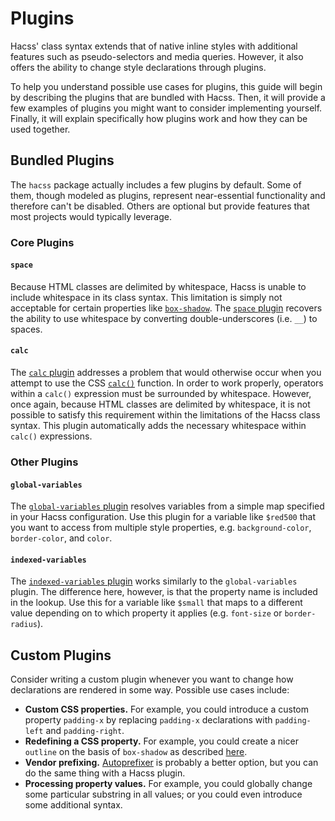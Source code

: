 # Plugins

Hacss' class syntax extends that of native inline styles with additional
features such as pseudo-selectors and media queries. However, it also offers the
ability to change style declarations through plugins.

To help you understand possible use cases for plugins, this guide will begin by
describing the plugins that are bundled with Hacss. Then, it will provide a few
examples of plugins you might want to consider implementing yourself. Finally,
it will explain specifically how plugins work and how they can be used together.

## Bundled Plugins
The `hacss` package actually includes a few plugins by default. Some of them,
though modeled as plugins, represent near-essential functionality and therefore
can't be disabled. Others are optional but provide features that most projects
would typically leverage.

### Core Plugins

#### `space`
Because HTML classes are delimited by whitespace, Hacss is unable to include
whitespace in its class syntax. This limitation is simply not acceptable for
certain properties like
[`box-shadow`](https://developer.mozilla.org/en-US/docs/Web/CSS/box-shadow).
The [`space` plugin](https://github.com/hacss/hacss/blob/master/plugins/space.js)
recovers the ability to use whitespace by converting double-underscores (i.e.
`__`) to spaces.

#### `calc`
The [`calc` plugin](https://github.com/hacss/hacss/blob/master/plugins/calc.js)
addresses a problem that would otherwise occur when you attempt to use the CSS
[`calc()`](https://developer.mozilla.org/en-US/docs/Web/CSS/calc) function. In
order to work properly, operators within a `calc()` expression must be
surrounded by whitespace. However, once again, because HTML classes are
delimited by whitespace, it is not possible to satisfy this requirement within
the limitations of the Hacss class syntax. This plugin automatically adds the
necessary whitespace within `calc()` expressions.

### Other Plugins

#### `global-variables`
The
[`global-variables` plugin](https://github.com/hacss/hacss/blob/master/plugins/global-variables.js)
resolves variables from a simple map specified in your Hacss configuration. Use
this plugin for a variable like `$red500` that you want to access from multiple
style properties, e.g. `background-color`, `border-color`, and `color`.

#### `indexed-variables`
The
[`indexed-variables` plugin](https://github.com/hacss/hacss/blob/master/plugins/indexed-variables.js)
works similarly to the `global-variables` plugin. The difference here, however,
is that the property name is included in the lookup. Use this for a variable
like `$small` that maps to a different value depending on to which property it
applies (e.g. `font-size` or `border-radius`).

## Custom Plugins

Consider writing a custom plugin whenever you want to change how declarations
are rendered in some way. Possible use cases include:

* **Custom CSS properties.** For example, you could introduce a custom property
  `padding-x` by replacing `padding-x` declarations with `padding-left` and
  `padding-right`.
* **Redefining a CSS property.** For example, you could create a nicer `outline`
  on the basis of `box-shadow` as described
  [here](https://dev.to/hybrid_alex/better-css-outlines-with-box-shadows-1k7j).
* **Vendor prefixing.** [Autoprefixer](https://twitter.com/autoprefixer) is
  probably a better option, but you can do the same thing with a Hacss plugin.
* **Processing property values.** For example, you could globally change some
  particular substring in all values; or you could even introduce some
  additional syntax.
